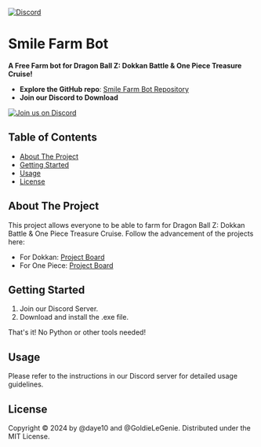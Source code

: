 [![Discord](https://dcbadge.vercel.app/api/server/dbz-dokkanbattle?style=flat)](https://discord.gg/dbz-dokkanbattle) 
# Smile Farm Bot

**A Free Farm bot for Dragon Ball Z: Dokkan Battle & One Piece Treasure Cruise!**

- **Explore the GitHub repo**: [Smile Farm Bot Repository](https://github.com/daye10/smile)
- **Join our Discord to Download**

[![Join us on Discord](https://invidget.switchblade.xyz/q59QbpqH2Z)](https://discord.gg/q59QbpqH2Z)

## Table of Contents

- [About The Project](#about-the-project)
- [Getting Started](#getting-started)
- [Usage](#usage)
- [License](#license)

## About The Project

This project allows everyone to be able to farm for Dragon Ball Z: Dokkan Battle & One Piece Treasure Cruise. Follow the advancement of the projects here:

- For Dokkan: [Project Board](https://github.com/users/daye10/projects/1)
- For One Piece: [Project Board](https://github.com/users/daye10/projects/2)

## Getting Started

1. Join our Discord Server.
2. Download and install the .exe file.

That's it! No Python or other tools needed!

## Usage

Please refer to the instructions in our Discord server for detailed usage guidelines.

## License

Copyright © 2024 by @daye10 and @GoldieLeGenie. Distributed under the MIT License.
